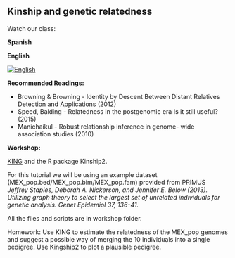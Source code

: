 ## Kinship and genetic relatedness ##

Watch our class:

**Spanish**

**English** 

[![English](https://img.youtube.com/vi/Hu3tmGq9giY/0.jpg)](https://youtube.com/watch?v=Hu3tmGq9giY)

**Recommended Readings:**
- Browning & Browning - Identity by Descent Between Distant Relatives Detection and Applications (2012)
- Speed, Balding - Relatedness in the postgenomic era Is it still useful? (2015)
- Manichaikul - Robust relationship inference in genome- wide association studies (2010)

**Workshop:**

[KING](https://www.kingrelatedness.com) and the R package Kinship2. 

For this tutorial we will be using an example dataset (MEX_pop.bed/MEX_pop.bim/MEX_pop.fam) provided from PRIMUS \
*Jeffrey Staples, Deborah A. Nickerson, and Jennifer E. Below (2013). Utilizing graph theory to select the largest set of unrelated individuals for genetic analysis. Genet Epidemiol 37, 136-41.*

All the files and scripts are in workshop folder.

Homework: Use KING to estimate the relatedness of the MEX_pop genomes and suggest a possible way of merging the 10 individuals into a single pedigree.
Use Kingship2 to plot a plausible pedigree.
